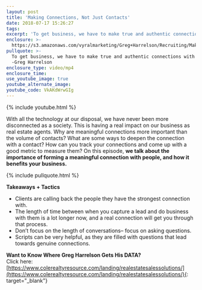 ```yaml
---
layout: post
title: 'Making Connections, Not Just Contacts'
date: 2018-07-17 15:26:27
tags:
excerpt: 'To get business, we have to make true and authentic connections with people.'
enclosure: >-
  https://s3.amazonaws.com/vyralmarketing/Greg+Harrelson/Recruiting/Making+Connections.mp4
pullquote: >-
  To get business, we have to make true and authentic connections with people.
  -Greg Harrelson
enclosure_type: video/mp4
enclosure_time:
use_youtube_image: true
youtube_alternate_image:
youtube_code: VkAKdWrwGIg
---
```


{% include youtube.html %}

With all the technology at our disposal, we have never been more disconnected as a society. This is having a real impact on our business as real estate agents. Why are meaningful connections more important than the volume of contacts? What are some ways to deepen the connection with a contact? How can you track your connections and come up with a good metric to measure them? On this episode, **we talk about the importance of forming a meaningful connection with people, and how it benefits your business.**

{% include pullquote.html %}

**Takeaways + Tactics**

* Clients are calling back the people they have the strongest connection with.
* The length of time between when you capture a lead and do business with them is a lot longer now, and a real connection will get you through that process.
* Don’t focus on the length of conversations– focus on asking questions.
* Scripts can be very helpful, as they are filled with questions that lead towards genuine connections.

**Want to Know Where Greg Harrelson Gets His DATA?**<br>Click here: [https://www.colerealtyresource.com/landing/realestatesalessolutions/](https://www.colerealtyresource.com/landing/realestatesalessolutions/){: target="_blank"}